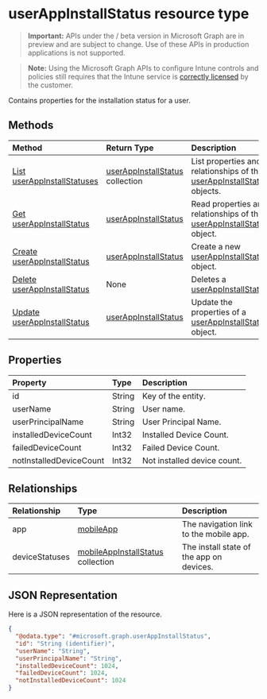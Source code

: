 # userAppInstallStatus resource type

> **Important:** APIs under the / beta version in Microsoft Graph are in preview and are subject to change. Use of these APIs in production applications is not supported.

> **Note:** Using the Microsoft Graph APIs to configure Intune controls and policies still requires that the Intune service is [correctly licensed](https://go.microsoft.com/fwlink/?linkid=839381) by the customer.

Contains properties for the installation status for a user.
## Methods
|Method|Return Type|Description|
|:---|:---|:---|
|[List userAppInstallStatuses](../api/intune-apps-userappinstallstatus-list.md)|[userAppInstallStatus](../resources/intune-apps-userappinstallstatus.md) collection|List properties and relationships of the [userAppInstallStatus](../resources/intune-apps-userappinstallstatus.md) objects.|
|[Get userAppInstallStatus](../api/intune-apps-userappinstallstatus-get.md)|[userAppInstallStatus](../resources/intune-apps-userappinstallstatus.md)|Read properties and relationships of the [userAppInstallStatus](../resources/intune-apps-userappinstallstatus.md) object.|
|[Create userAppInstallStatus](../api/intune-apps-userappinstallstatus-create.md)|[userAppInstallStatus](../resources/intune-apps-userappinstallstatus.md)|Create a new [userAppInstallStatus](../resources/intune-apps-userappinstallstatus.md) object.|
|[Delete userAppInstallStatus](../api/intune-apps-userappinstallstatus-delete.md)|None|Deletes a [userAppInstallStatus](../resources/intune-apps-userappinstallstatus.md).|
|[Update userAppInstallStatus](../api/intune-apps-userappinstallstatus-update.md)|[userAppInstallStatus](../resources/intune-apps-userappinstallstatus.md)|Update the properties of a [userAppInstallStatus](../resources/intune-apps-userappinstallstatus.md) object.|

## Properties
|Property|Type|Description|
|:---|:---|:---|
|id|String|Key of the entity.|
|userName|String|User name.|
|userPrincipalName|String|User Principal Name.|
|installedDeviceCount|Int32|Installed Device Count.|
|failedDeviceCount|Int32|Failed Device Count.|
|notInstalledDeviceCount|Int32|Not installed device count.|

## Relationships
|Relationship|Type|Description|
|:---|:---|:---|
|app|[mobileApp](../resources/intune-apps-mobileapp.md)|The navigation link to the mobile app.|
|deviceStatuses|[mobileAppInstallStatus](../resources/intune-apps-mobileappinstallstatus.md) collection|The install state of the app on devices.|

## JSON Representation
Here is a JSON representation of the resource.
<!-- {
  "blockType": "resource",
  "keyProperty": "id",
  "@odata.type": "microsoft.graph.userAppInstallStatus"
}
-->
``` json
{
  "@odata.type": "#microsoft.graph.userAppInstallStatus",
  "id": "String (identifier)",
  "userName": "String",
  "userPrincipalName": "String",
  "installedDeviceCount": 1024,
  "failedDeviceCount": 1024,
  "notInstalledDeviceCount": 1024
}
```






